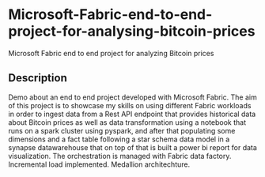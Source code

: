 # Microsoft-Fabric-end-to-end-project-for-analysing-bitcoin-prices
Microsoft Fabric end to end project for analyzing Bitcoin prices

## Description
Demo about an end to end project developed with Microsoft Fabric. The aim of this project is to showcase my skills on using different Fabric workloads in order to ingest data from a Rest API endpoint that provides historical data about Bitcoin prices as well as data transformation using a notebook that runs on a spark cluster using pyspark, and after that populating some dimensions and a fact table following a star schema data model in a synapse datawarehouse that on top of that is built a power bi report for data visualization. The orchestration is managed with Fabric data factory. Incremental load implemented. Medallion architechture.



